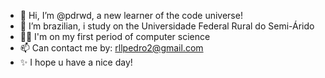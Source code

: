 - 👋 Hi, I’m @pdrwd, a new learner of the code universe!
- 🏫 I’m brazilian, i study on the Universidade Federal Rural do Semi-Árido
- 👨‍💻 I'm on my first period of computer science
- 📫 Can contact me by: rllpedro2@gmail.com
- ✨ I hope u have a nice day! 
<!---
srspdr/srspdr is a ✨ special ✨ repository because its `README.md` (this file) appears on your GitHub profile.
You can click the Preview link to take a look at your changes.
--->
